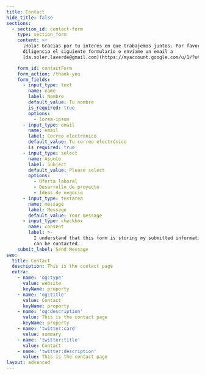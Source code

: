 ```yaml
---
title: Contact
hide_title: false
sections:
  - section_id: contact-form
    type: section_form
    content: >+
      ¡Hola! Gracias por tu interés en que trabajemos juntos. Por favor
      diligencia el siguiente formulario o enviame un email a
      [da.soler.laverde@gmail.com](https://myaccount.google.com/u/1/?utm_source=OGB\&tab=mk\&utm_medium=act\&gar=1\&zx=ihc3e696775w)

    form_id: contactForm
    form_action: /thank-you
    form_fields:
      - input_type: text
        name: name
        label: Nombre
        default_value: Tu nombre
        is_required: true
        options:
          - lorem-ipsum
      - input_type: email
        name: email
        label: Correo electrónico
        default_value: Tu correo electrónico
        is_required: true
      - input_type: select
        name: Asunto
        label: Subject
        default_value: Please select
        options:
          - Oferta laboral
          - Desarrollo de proyecto
          - Ideas de negocio
      - input_type: textarea
        name: message
        label: Message
        default_value: Your message
      - input_type: checkbox
        name: consent
        label: >-
          I understand that this form is storing my submitted information so I
          can be contacted.
    submit_label: Send Message
seo:
  title: Contact
  description: This is the contact page
  extra:
    - name: 'og:type'
      value: website
      keyName: property
    - name: 'og:title'
      value: Contact
      keyName: property
    - name: 'og:description'
      value: This is the contact page
      keyName: property
    - name: 'twitter:card'
      value: summary
    - name: 'twitter:title'
      value: Contact
    - name: 'twitter:description'
      value: This is the contact page
layout: advanced
---
```

